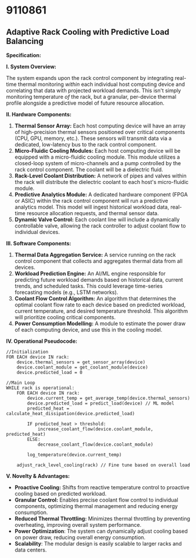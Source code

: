 # 9110861

## Adaptive Rack Cooling with Predictive Load Balancing

**Specification:**

**I. System Overview:**

The system expands upon the rack control component by integrating real-time thermal monitoring *within* each individual host computing device and correlating that data with projected workload demands. This isn't simply monitoring temperature *of* the rack, but a granular, per-device thermal profile alongside a predictive model of future resource allocation.

**II. Hardware Components:**

1.  **Thermal Sensor Array:** Each host computing device will have an array of high-precision thermal sensors positioned over critical components (CPU, GPU, memory, etc.). These sensors will transmit data via a dedicated, low-latency bus to the rack control component.
2.  **Micro-Fluidic Cooling Modules:**  Each host computing device will be equipped with a micro-fluidic cooling module. This module utilizes a closed-loop system of micro-channels and a pump controlled by the rack control component.  The coolant will be a dielectric fluid.
3.  **Rack-Level Coolant Distribution:** A network of pipes and valves within the rack will distribute the dielectric coolant to each host's micro-fluidic module. 
4.  **Predictive Analytics Module:** A dedicated hardware component (FPGA or ASIC) within the rack control component will run a predictive analytics model. This model will ingest historical workload data, real-time resource allocation requests, and thermal sensor data.
5. **Dynamic Valve Control:** Each coolant line will include a dynamically controllable valve, allowing the rack controller to adjust coolant flow to individual devices.

**III. Software Components:**

1.  **Thermal Data Aggregation Service:**  A service running on the rack control component that collects and aggregates thermal data from all devices.
2.  **Workload Prediction Engine:** An AI/ML engine responsible for predicting future workload demands based on historical data, current trends, and scheduled tasks. This could leverage time-series forecasting models (e.g., LSTM networks).
3.  **Coolant Flow Control Algorithm:** An algorithm that determines the optimal coolant flow rate to each device based on predicted workload, current temperature, and desired temperature threshold. This algorithm will prioritize cooling critical components.
4. **Power Consumption Modelling:** A module to estimate the power draw of each computing device, and use this in the cooling model.

**IV. Operational Pseudocode:**

```
//Initialization
FOR EACH device IN rack:
    device.thermal_sensors = get_sensor_array(device)
    device.coolant_module = get_coolant_module(device)
    device.predicted_load = 0

//Main Loop
WHILE rack is operational:
    FOR EACH device IN rack:
        device.current_temp = get_average_temp(device.thermal_sensors)
        device.predicted_load = predict_load(device) // ML model
        predicted_heat = calculate_heat_dissipation(device.predicted_load)
        
        IF predicted_heat > threshold:
            increase_coolant_flow(device.coolant_module, predicted_heat)
        ELSE:
            decrease_coolant_flow(device.coolant_module)
            
        log_temperature(device.current_temp)
        
    adjust_rack_level_cooling(rack) // Fine tune based on overall load
```

**V. Novelty & Advantages:**

*   **Proactive Cooling:**  Shifts from reactive temperature control to proactive cooling based on predicted workload.
*   **Granular Control:** Enables precise coolant flow control to individual components, optimizing thermal management and reducing energy consumption.
*   **Reduced Thermal Throttling:** Minimizes thermal throttling by preventing overheating, improving overall system performance.
* **Power Optimization**: The system can dynamically adjust cooling based on power draw, reducing overall energy consumption.
* **Scalability**: The modular design is easily scalable to larger racks and data centers.